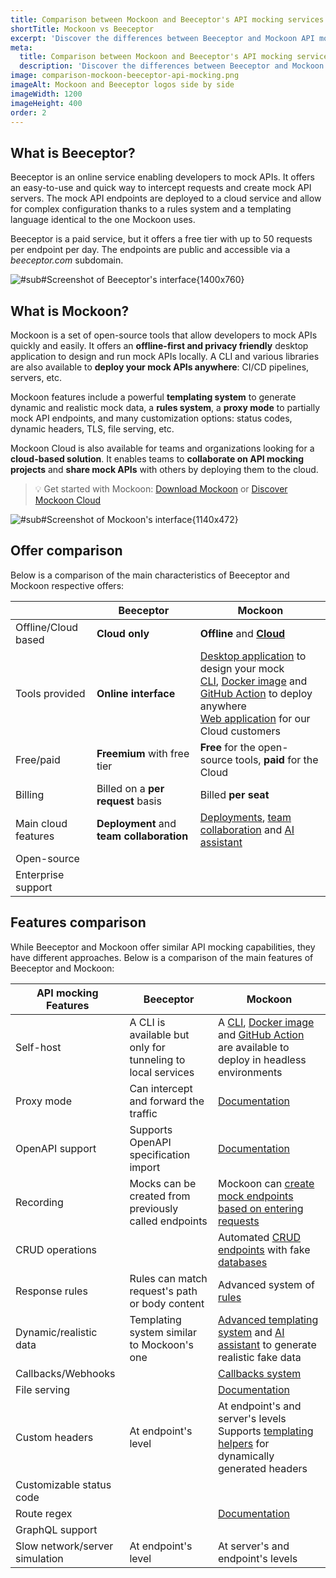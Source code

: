 ```yaml
---
title: Comparison between Mockoon and Beeceptor's API mocking services
shortTitle: Mockoon vs Beeceptor
excerpt: 'Discover the differences between Beeceptor and Mockoon API mocking services: cloud offer, features, and more'
meta:
  title: Comparison between Mockoon and Beeceptor's API mocking services
  description: 'Discover the differences between Beeceptor and Mockoon API mocking services: cloud offer, features, and more'
image: comparison-mockoon-beeceptor-api-mocking.png
imageAlt: Mockoon and Beeceptor logos side by side
imageWidth: 1200
imageHeight: 400
order: 2
---
```


## What is Beeceptor?

Beeceptor is an online service enabling developers to mock APIs. It offers an easy-to-use and quick way to intercept requests and create mock API servers. The mock API endpoints are deployed to a cloud service and allow for complex configuration thanks to a rules system and a templating language identical to the one Mockoon uses.

Beeceptor is a paid service, but it offers a free tier with up to 50 requests per endpoint per day. The endpoints are public and accessible via a _beeceptor.com_ subdomain.

![#sub#Screenshot of Beeceptor's interface{1400x760}](/images/compare/api-mocking-comparison-beeceptor-screenshot.png)

## What is Mockoon?

Mockoon is a set of open-source tools that allow developers to mock APIs quickly and easily. It offers an **offline-first and privacy friendly** desktop application to design and run mock APIs locally. A CLI and various libraries are also available to **deploy your mock APIs anywhere**: CI/CD pipelines, servers, etc.

Mockoon features include a powerful **templating system** to generate dynamic and realistic mock data, a **rules system**, a **proxy mode** to partially mock API endpoints, and many customization options: status codes, dynamic headers, TLS, file serving, etc.

Mockoon Cloud is also available for teams and organizations looking for a **cloud-based solution**. It enables teams to **collaborate on API mocking projects** and **share mock APIs** with others by deploying them to the cloud.

> 💡 Get started with Mockoon: [Download Mockoon](/download/) or [Discover Mockoon Cloud](/cloud/)

![#sub#Screenshot of Mockoon's interface{1140x472}](/images/compare/api-mocking-comparison-mockoon-screenshot.png)

## Offer comparison

Below is a comparison of the main characteristics of Beeceptor and Mockoon respective offers:

|                                                        | Beeceptor                                                                      | Mockoon                                                                                                                                                                                                                                                                                                             |
| ------------------------------------------------------ | ------------------------------------------------------------------------------ | ------------------------------------------------------------------------------------------------------------------------------------------------------------------------------------------------------------------------------------------------------------------------------------------------------------------- |
| <span class="text-gray-700">Offline/Cloud based</span> | **Cloud only**                                                                 | **Offline** and [**Cloud** ](/cloud/)                                                                                                                                                                                                                                                                               |
| <span class="text-gray-700">Tools provided</span>      | **Online interface**                                                           | [Desktop application](/download/) to design your mock<br/> [CLI](/cli/), [Docker image](https://hub.docker.com/r/mockoon/cli) and [GitHub Action](https://github.com/marketplace/actions/mockoon-cli) to deploy anywhere<br/>[Web application](/docs/latest/mockoon-cloud/web-application/) for our Cloud customers |
| <span class="text-gray-700">Free/paid</span>           | **Freemium** with free tier                                                    | **Free** for the open-source tools, **paid** for the Cloud                                                                                                                                                                                                                                                          |
| <span class="text-gray-700">Billing</span>             | Billed on a **per request** basis                                              | Billed **per seat**                                                                                                                                                                                                                                                                                                 |
| <span class="text-gray-700">Main cloud features</span> | **Deployment** and **team collaboration**                                      | [Deployments](/docs/latest/mockoon-cloud/api-mock-cloud-deployments/), [team collaboration](/docs/latest/mockoon-cloud/data-synchronization-team-collaboration/) and [AI assistant](/docs/latest/mockoon-cloud/templates-and-ai-assistant/)                                                                         |
| <span class="text-gray-700">Open-source</span>         | <span class="text-danger fw-bold fs-3 me-2"><i class="icon-clear"></i></span>  | <span class="text-success fw-bold fs-3 me-2"><i class="icon-check"></i></span>                                                                                                                                                                                                                                      |
| <span class="text-gray-700">Enterprise support</span>  | <span class="text-success fw-bold fs-3 me-2"><i class="icon-check"></i></span> | <span class="text-success fw-bold fs-3 me-2"><i class="icon-check"></i></span>                                                                                                                                                                                                                                      |

## Features comparison

While Beeceptor and Mockoon offer similar API mocking capabilities, they have different approaches. Below is a comparison of the main features of Beeceptor and Mockoon:

| API mocking Features                                              | Beeceptor                                                                                                                                | Mockoon                                                                                                                                                                                                                                                                      |
| ----------------------------------------------------------------- | ---------------------------------------------------------------------------------------------------------------------------------------- | ---------------------------------------------------------------------------------------------------------------------------------------------------------------------------------------------------------------------------------------------------------------------------- |
| <span class="text-gray-700">Self-host</span>                      | <span class="text-danger fw-bold fs-3 me-2"><i class="icon-clear"></i></span>A CLI is available but only for tunneling to local services | <span class="text-success fw-bold fs-3 me-2"><i class="icon-check"></i></span> A [CLI](/cli/), [Docker image](https://hub.docker.com/r/mockoon/cli) and [GitHub Action](https://github.com/marketplace/actions/mockoon-cli) are available to deploy in headless environments |
| <span class="text-gray-700">Proxy mode</span>                     | <span class="text-success fw-bold fs-3 me-2"><i class="icon-check"></i></span>Can intercept and forward the traffic                      | <span class="text-success fw-bold fs-3 me-2"><i class="icon-check"></i></span> [Documentation](/tutorials/partial-mocking-proxy/)                                                                                                                                            |
| <span class="text-gray-700">OpenAPI support </span>               | <span class="text-success fw-bold fs-3 me-2"><i class="icon-check"></i></span>Supports OpenAPI specification import                      | <span class="text-success fw-bold fs-3 me-2"><i class="icon-check"></i></span> [Documentation](/docs/latest/openapi/import-export-openapi-format/)                                                                                                                           |
| <span class="text-gray-700">Recording</span>                      | <span class="text-success fw-bold fs-3 me-2"><i class="icon-check"></i></span>Mocks can be created from previously called endpoints      | <span class="text-success fw-bold fs-3 me-2"><i class="icon-check"></i></span> Mockoon can [create mock endpoints based on entering requests](/tutorials/requests-recording-auto-mocking/)                                                                                   |
| <span class="text-gray-700">CRUD operations</span>                | <span class="text-success fw-bold fs-3 me-2"><i class="icon-check"></i></span>                                                           | <span class="text-success fw-bold fs-3 me-2"><i class="icon-check"></i></span> Automated [CRUD endpoints](/tutorials/create-full-rest-api-crud-routes/) with fake [databases](/docs/latest/data-buckets/overview/)                                                           |
| <span class="text-gray-700">Response rules</span>                 | <span class="text-success fw-bold fs-3 me-2"><i class="icon-check"></i></span> Rules can match request's path or body content            | <span class="text-success fw-bold fs-3 me-2"><i class="icon-check"></i></span> Advanced system of [rules](/docs/latest/route-responses/dynamic-rules/)                                                                                                                       |
| <span class="text-gray-700">Dynamic/realistic data</span>         | <span class="text-success fw-bold fs-3 me-2"><i class="icon-check"></i></span> Templating system similar to Mockoon's one                | <span class="text-success fw-bold fs-3 me-2"><i class="icon-check"></i></span> [Advanced templating system](/tutorials/generate-mock-json-data/) and [AI assistant](/ai-powered-api-mocking/) to generate realistic fake data                                                |
| <span class="text-gray-700">Callbacks/Webhooks</span>             | <span class="text-danger fw-bold fs-3 me-2"><i class="icon-clear"></i></span>                                                            | <span class="text-success fw-bold fs-3 me-2"><i class="icon-check"></i></span> [Callbacks system](/docs/latest/callbacks/overview/)                                                                                                                                          |
| <span class="text-gray-700">File serving</span>                   | <span class="text-success fw-bold fs-3 me-2"><i class="icon-check"></i></span>                                                           | <span class="text-success fw-bold fs-3 me-2"><i class="icon-check"></i></span> [Documentation](/docs/latest/response-configuration/file-serving/)                                                                                                                            |
| <span class="text-gray-700">Custom headers</span>                 | <span class="text-success fw-bold fs-3 me-2"><i class="icon-check"></i></span> At endpoint's level                                       | <span class="text-success fw-bold fs-3 me-2"><i class="icon-check"></i></span> At endpoint's and server's levels<br/>Supports [templating helpers](/docs/latest/templating/overview/#headers-templating) for dynamically generated headers                                   |
| <span class="text-gray-700">Customizable status code</span>       | <span class="text-success fw-bold fs-3 me-2"><i class="icon-check"></i></span>                                                           | <span class="text-success fw-bold fs-3 me-2"><i class="icon-check"></i></span>                                                                                                                                                                                               |
| <span class="text-gray-700">Route regex</span>                    | <span class="text-success fw-bold fs-3 me-2"><i class="icon-check"></i></span>                                                           | <span class="text-success fw-bold fs-3 me-2"><i class="icon-check"></i></span> [Documentation](/docs/latest/api-endpoints/routing/)                                                                                                                                          |
| <span class="text-gray-700">GraphQL support</span>                | <span class="text-danger fw-bold fs-3 me-2"><i class="icon-clear"></i></span>                                                            | <span class="text-danger fw-bold fs-3 me-2"><i class="icon-clear"></i></span>                                                                                                                                                                                                |
| <span class="text-gray-700">Slow network/server simulation</span> | <span class="text-success fw-bold fs-3 me-2"><i class="icon-check"></i></span> At endpoint's level                                       | <span class="text-success fw-bold fs-3 me-2"><i class="icon-check"></i></span> At server's and endpoint's levels                                                                                                                                                             |
